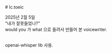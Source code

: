 #   l c . t o e i c 


2025년 2월 5일 <br>
"내가 잘못들었나?" <br>
would you 가 what 으로 들려서 만들어 본 voicewriter. 

<br>
openai-whisper lib 사용.
 
 
